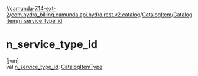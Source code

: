 //[camunda-7.14-ext-2](../../../../index.md)/[com.hydra_billing.camunda.api.hydra.rest.v2.catalog](../../index.md)/[CatalogItem](../index.md)/[CatalogItem](index.md)/[n_service_type_id](n_service_type_id.md)

# n_service_type_id

[jvm]\
val [n_service_type_id](n_service_type_id.md): [CatalogItemType](../../../com.hydra_billing.camunda.api.hydra.common_types/-catalog-item-type/index.md)
